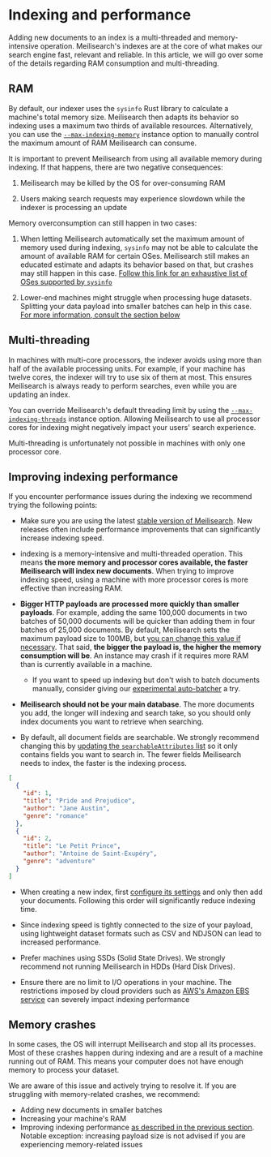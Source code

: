 # Indexing and performance

Adding new documents to an index is a multi-threaded and memory-intensive operation. Meilisearch's indexes are at the core of what makes our search engine fast, relevant and reliable. In this article, we will go over some of the details regarding RAM consumption and multi-threading.

## RAM

By default, our indexer uses the `sysinfo` Rust library to calculate a machine's total memory size. Meilisearch then adapts its behavior so indexing uses a maximum two thirds of available resources. Alternatively, you can use the [`--max-indexing-memory`](/learn/configuration/instance_options.md#max-indexing-memory) instance option to manually control the maximum amount of RAM Meilisearch can consume.

It is important to prevent Meilisearch from using all available memory during indexing. If that happens, there are two negative consequences:

1. Meilisearch may be killed by the OS for over-consuming RAM

2. Users making search requests may experience slowdown while the indexer is processing an update

Memory overconsumption can still happen in two cases:

1. When letting Meilisearch automatically set the maximum amount of memory used during indexing, `sysinfo` may not be able to calculate the amount of available RAM for certain OSes. Meilisearch still makes an educated estimate and adapts its behavior based on that, but crashes may still happen in this case. [Follow this link for an exhaustive list of OSes supported by `sysinfo`](https://docs.rs/sysinfo/0.20.0/sysinfo/#supported-oses)

2. Lower-end machines might struggle when processing huge datasets. Splitting your data payload into smaller batches can help in this case. [For more information, consult the section below](#memory-crashes)

## Multi-threading

In machines with multi-core processors, the indexer avoids using more than half of the available processing units. For example, if your machine has twelve cores, the indexer will try to use six of them at most. This ensures Meilisearch is always ready to perform searches, even while you are updating an index.

You can override Meilisearch's default threading limit by using the [`--max-indexing-threads`](/learn/configuration/instance_options.md#max-indexing-threads) instance option. Allowing Meilisearch to use all processor cores for indexing might negatively impact your users' search experience.

Multi-threading is unfortunately not possible in machines with only one processor core.

## Improving indexing performance

If you encounter performance issues during the indexing we recommend trying the following points:

- Make sure you are using the latest [stable version of Meilisearch](https://github.com/meilisearch/meilisearch/releases). New releases often include performance improvements that can significantly increase indexing speed.

- indexing is a memory-intensive and multi-threaded operation. This means **the more memory and processor cores available, the faster Meilisearch will index new documents**. When trying to improve indexing speed, using a machine with more processor cores is more effective than increasing RAM.

- **Bigger HTTP payloads are processed more quickly than smaller payloads**. For example, adding the same 100,000 documents in two batches of 50,000 documents will be quicker than adding them in four batches of 25,000 documents. By default, Meilisearch sets the maximum payload size to 100MB, but [you can change this value if necessary](/learn/configuration/instance_options.md#payload-limit-size). That said, **the bigger the payload is, the higher the memory consumption will be**. An instance may crash if it requires more RAM than is currently available in a machine.

  - If you want to speed up indexing but don't wish to batch documents manually, consider giving our [experimental auto-batcher](/learn/experimental/auto-batching.md) a try.

- **Meilisearch should not be your main database**. The more documents you add, the longer will indexing and search take, so you should only index documents you want to retrieve when searching.

- By default, all document fields are searchable. We strongly recommend changing this by [updating the `searchableAttributes` list](/reference/api/settings.md#update-searchable-attributes) so it only contains fields you want to search in. The fewer fields Meilisearch needs to index, the faster is the indexing process.

```json
[
  {
    "id": 1,
    "title": "Pride and Prejudice",
    "author": "Jane Austin",
    "genre": "romance"
  },
  {
    "id": 2,
    "title": "Le Petit Prince",
    "author": "Antoine de Saint-Exupéry",
    "genre": "adventure"
  }
]
```

- When creating a new index, first [configure its settings](/learn/configuration/settings.md) and only then add your documents. Following this order will significantly reduce indexing time.

- Since indexing speed is tightly connected to the size of your payload, using lightweight dataset formats such as CSV and NDJSON can lead to increased performance.

- Prefer machines using SSDs (Solid State Drives). We strongly recommend not running Meilisearch in HDDs (Hard Disk Drives).

- Ensure there are no limit to I/O operations in your machine. The restrictions imposed by cloud providers such as [AWS's Amazon EBS service](https://docs.aws.amazon.com/AWSEC2/latest/UserGuide/ebs-volume-types.html#IOcredit) can severely impact indexing performance

## Memory crashes

In some cases, the OS will interrupt Meilisearch and stop all its processes. Most of these crashes happen during indexing and are a result of a machine running out of RAM. This means your computer does not have enough memory to process your dataset.

We are aware of this issue and actively trying to resolve it. If you are struggling with memory-related crashes, we recommend:

- Adding new documents in smaller batches
- Increasing your machine's RAM
- Improving indexing performance [as described in the previous section](#improving-indexing-performance). Notable exception: increasing payload size is not advised if you are experiencing memory-related issues
